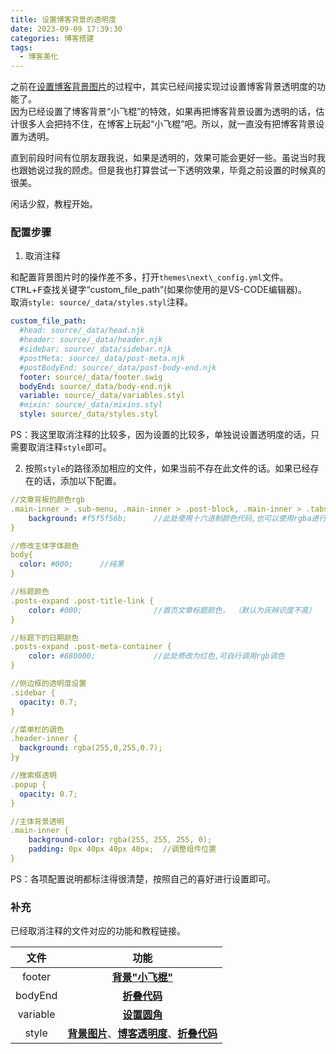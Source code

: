 ```yaml
---
title: 设置博客背景的透明度
date: 2023-09-09 17:39:30
categories: 博客搭建
tags:
  - 博客美化
---
```


之前在[设置博客背景图片](https://nustarain.gitee.io/2023/07/17/BGPic/)的过程中，其实已经间接实现过设置博客背景透明度的功能了。   
因为已经设置了博客背景“小飞棍”的特效，如果再把博客背景设置为透明的话，估计很多人会把持不住，在博客上玩起“小飞棍”吧。所以，就一直没有把博客背景设置为透明。

直到前段时间有位朋友跟我说，如果是透明的，效果可能会更好一些。虽说当时我也跟她说过我的顾虑。但是我也打算尝试一下透明效果，毕竟之前设置的时候真的很美。

闲话少叙，教程开始。

<!-- more -->

### 配置步骤

1. 取消注释

和配置背景图片时的操作差不多，打开`themes\next\_config.yml`文件。   
<kbd>CTRL</kbd>+<kbd>F</kbd>查找关键字“custom_file_path”(如果你使用的是VS-CODE编辑器)。   
取消`style: source/_data/styles.styl`注释。

```yml 折叠代码
custom_file_path:
  #head: source/_data/head.njk
  #header: source/_data/header.njk
  #sidebar: source/_data/sidebar.njk
  #postMeta: source/_data/post-meta.njk
  #postBodyEnd: source/_data/post-body-end.njk
  footer: source/_data/footer.swig
  bodyEnd: source/_data/body-end.njk
  variable: source/_data/variables.styl
  #mixin: source/_data/mixins.styl
  style: source/_data/styles.styl
```

PS：我这里取消注释的比较多，因为设置的比较多，单独说设置透明度的话，只需要取消注释`style`即可。

2. 按照`style`的路径添加相应的文件，如果当前不存在此文件的话。如果已经存在的话，添加以下配置。

```yml 折叠代码
//文章背板的颜色rgb
.main-inner > .sub-menu, .main-inner > .post-block, .main-inner > .tabs-comment, .main-inner > .comments, .main-inner > .pagination{
	background: #f5f5f56b;		//此处使用十六进制颜色代码,也可以使用rgba进行调色,实际效果为白色透明色底板,rgba的第四参数即为透明度
}

//修改主体字体颜色
body{				
  color: #000;		//纯黑
}

//标题颜色
.posts-expand .post-title-link {
    color: #000;				//首页文章标题颜色， （默认为灰辨识度不高）
}

//标题下的日期颜色
.posts-expand .post-meta-container {
    color: #880000;				//此处修改为红色,可自行调用rgb调色
}

//侧边框的透明度设置
.sidebar {
  opacity: 0.7;
}

//菜单栏的调色
.header-inner {		
  background: rgba(255,0,255,0.7);
}y

//搜索框透明
.popup {		
  opacity: 0.7;
}

//主体背景透明
.main-inner {
    background-color: rgba(255, 255, 255, 0);
    padding: 0px 40px 40px 40px;  //调整组件位置
}
```

PS：各项配置说明都标注得很清楚，按照自己的喜好进行设置即可。

### 补充

已经取消注释的文件对应的功能和教程链接。

|文件|功能|
|:---:|:---:|
|footer|**[背景"小飞棍"](https://nustarain.gitee.io/2023/07/17/FlyLine/)**|
|bodyEnd|**[折叠代码](https://nustarain.gitee.io/2023/09/09/blog-FoldCode/)**|
|variable|**[设置圆角](https://nustarain.gitee.io/2023/09/09/blog-fillet/)**|
|style|**[背景图片](https://nustarain.gitee.io/2023/07/17/BGPic/)**、**[博客透明度](https://nustarain.gitee.io/2023/09/09/blog-transparency/)**、**[折叠代码](https://nustarain.gitee.io/2023/09/09/blog-FoldCode/)**|
